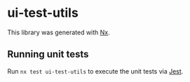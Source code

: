 # ui-test-utils

This library was generated with [Nx](https://nx.dev).

## Running unit tests

Run `nx test ui-test-utils` to execute the unit tests via [Jest](https://jestjs.io).
